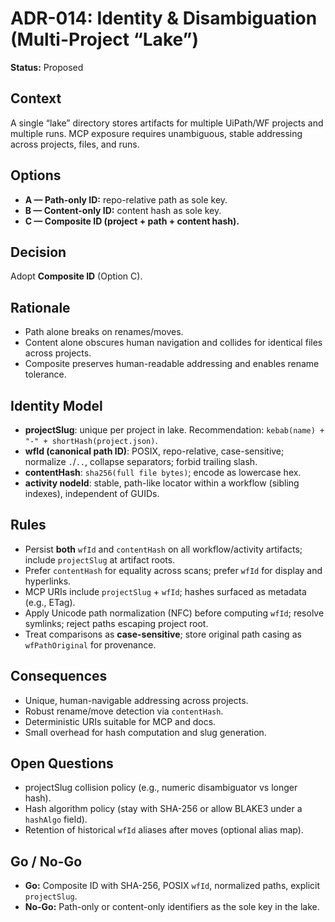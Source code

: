 # ADR-014: Identity & Disambiguation (Multi-Project “Lake”)

**Status:** Proposed

## Context

A single “lake” directory stores artifacts for multiple UiPath/WF projects and multiple runs. MCP exposure requires unambiguous, stable addressing across projects, files, and runs.

## Options

* **A — Path-only ID:** repo-relative path as sole key.
* **B — Content-only ID:** content hash as sole key.
* **C — Composite ID (project + path + content hash).**

## Decision

Adopt **Composite ID** (Option C).

## Rationale

* Path alone breaks on renames/moves.
* Content alone obscures human navigation and collides for identical files across projects.
* Composite preserves human-readable addressing and enables rename tolerance.

## Identity Model

* **projectSlug**: unique per project in lake. Recommendation: `kebab(name) + "-" + shortHash(project.json)`.
* **wfId (canonical path ID)**: POSIX, repo-relative, case-sensitive; normalize `.`/`..`, collapse separators; forbid trailing slash.
* **contentHash**: `sha256(full file bytes)`; encode as lowercase hex.
* **activity nodeId**: stable, path-like locator within a workflow (sibling indexes), independent of GUIDs.

## Rules

* Persist **both** `wfId` and `contentHash` on all workflow/activity artifacts; include `projectSlug` at artifact roots.
* Prefer `contentHash` for equality across scans; prefer `wfId` for display and hyperlinks.
* MCP URIs include `projectSlug` + `wfId`; hashes surfaced as metadata (e.g., ETag).
* Apply Unicode path normalization (NFC) before computing `wfId`; resolve symlinks; reject paths escaping project root.
* Treat comparisons as **case-sensitive**; store original path casing as `wfPathOriginal` for provenance.

## Consequences

* Unique, human-navigable addressing across projects.
* Robust rename/move detection via `contentHash`.
* Deterministic URIs suitable for MCP and docs.
* Small overhead for hash computation and slug generation.

## Open Questions

* projectSlug collision policy (e.g., numeric disambiguator vs longer hash).
* Hash algorithm policy (stay with SHA-256 or allow BLAKE3 under a `hashAlgo` field).
* Retention of historical `wfId` aliases after moves (optional alias map).

## Go / No-Go

* **Go:** Composite ID with SHA-256, POSIX `wfId`, normalized paths, explicit `projectSlug`.
* **No-Go:** Path-only or content-only identifiers as the sole key in the lake.
